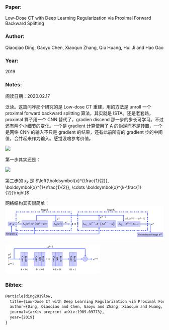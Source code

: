 ### Paper:

Low-Dose CT with Deep Learning Regularization via Proximal Forward Backward Splitting

### Author:

Qiaoqiao Ding, Gaoyu Chen, Xiaoqun Zhang, Qiu Huang, Hui Ji and Hao Gao

### Year:

2019

### Notes:

阅读日期：2020.02.17

泛读。这篇问咋那个研究的是 Low-dose CT 重建，用的方法是 unroll 一个 proximal forward backward splitting 算法，其实就是 ISTA。还是老套路，proximal 算子用一个 CNN 替代了，gradien discend 那一步的步长可学习。不过还有两个小细节的变化。一个是 gradient 计算使用了 A 的伪逆而不是转置，一个是网络 CNN 的输入不只是 gradient 的结果，还有此前所有的 gradient 步的中间值，合并起来作为输入。感觉没啥参考价值。

<img src="http://latex.codecogs.com/svg.latex? \left\{\begin{array}{l}{\boldsymbol{x}^{k+\frac{1}{2}}=\Lambda_{\theta_{k}^{1}}\left(\boldsymbol{x}^{k}, \boldsymbol{A}^{+}\left(\boldsymbol{A} \boldsymbol{x}^{k}-\boldsymbol{y}\right)\right)} \\ {\boldsymbol{x}^{k+1}=\Lambda_{\theta_{k}^{2}}\left(\boldsymbol{x}^{k+\frac{1}{2}}, \boldsymbol{x}_{k}\right)}\end{array}\right." border="0"/>

第一步其实还是：

<img src="http://latex.codecogs.com/svg.latex? \boldsymbol{x}^{k+\frac{1}{2}}=\boldsymbol{x}^{k}-\alpha \boldsymbol{A}^{+}\left(\boldsymbol{A} \boldsymbol{x}^{k}-\boldsymbol{y}\right)" border="0"/>

第二步的 $x_k$ 是 $\left(\boldsymbol{x}^{\frac{1}{2}}, \boldsymbol{x}^{1+\frac{1}{2}}, \cdots \boldsymbol{x}^{k-\frac{1}{2}}\right)$

网络结构其实很简单：
<img src="https://raw.githubusercontent.com/Theodore-PKU/pictures/master/20200217162643.png"/>

<img src="https://raw.githubusercontent.com/Theodore-PKU/pictures/master/20200217162652.png" width="60%"/>

### Bibtex:

```latex
@article{ding2019low,
  title={Low-Dose CT with Deep Learning Regularization via Proximal Forward Backward Splitting},
  author={Ding, Qiaoqiao and Chen, Gaoyu and Zhang, Xiaoqun and Huang, Qiu and Gao, Hui Jiand Hao},
  journal={arXiv preprint arXiv:1909.09773},
  year={2019}
}
```

